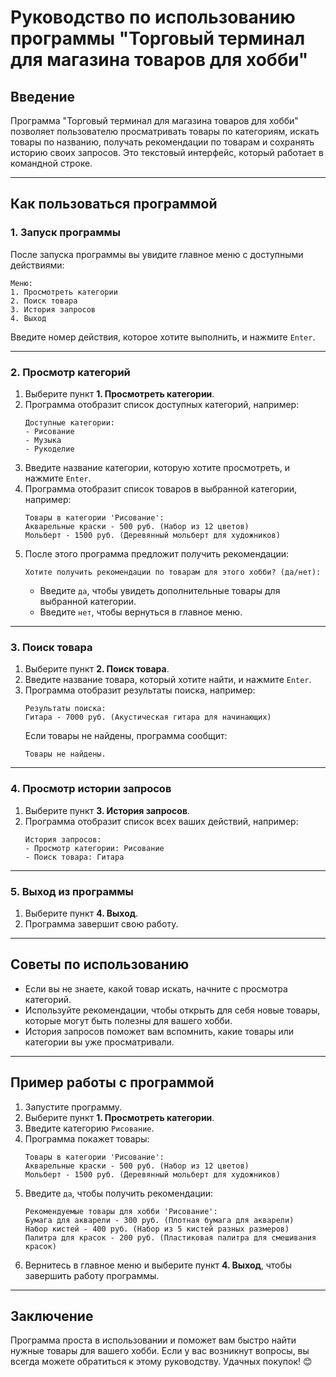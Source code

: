# Руководство по использованию программы "Торговый терминал для магазина товаров для хобби"

## Введение
Программа "Торговый терминал для магазина товаров для хобби" позволяет пользователю просматривать товары по категориям, искать товары по названию, получать рекомендации по товарам и сохранять историю своих запросов. Это текстовый интерфейс, который работает в командной строке.

---

## Как пользоваться программой

### 1. Запуск программы
После запуска программы вы увидите главное меню с доступными действиями:
```
Меню:
1. Просмотреть категории
2. Поиск товара
3. История запросов
4. Выход
```
Введите номер действия, которое хотите выполнить, и нажмите `Enter`.

---

### 2. Просмотр категорий
1. Выберите пункт **1. Просмотреть категории**.
2. Программа отобразит список доступных категорий, например:
   ```
   Доступные категории:
   - Рисование
   - Музыка
   - Рукоделие
   ```
3. Введите название категории, которую хотите просмотреть, и нажмите `Enter`.
4. Программа отобразит список товаров в выбранной категории, например:
   ```
   Товары в категории 'Рисование':
   Акварельные краски - 500 руб. (Набор из 12 цветов)
   Мольберт - 1500 руб. (Деревянный мольберт для художников)
   ```
5. После этого программа предложит получить рекомендации:
   ```
   Хотите получить рекомендации по товарам для этого хобби? (да/нет):
   ```
   - Введите `да`, чтобы увидеть дополнительные товары для выбранной категории.
   - Введите `нет`, чтобы вернуться в главное меню.

---

### 3. Поиск товара
1. Выберите пункт **2. Поиск товара**.
2. Введите название товара, который хотите найти, и нажмите `Enter`.
3. Программа отобразит результаты поиска, например:
   ```
   Результаты поиска:
   Гитара - 7000 руб. (Акустическая гитара для начинающих)
   ```
   Если товары не найдены, программа сообщит:  
   ```
   Товары не найдены.
   ```

---

### 4. Просмотр истории запросов
1. Выберите пункт **3. История запросов**.
2. Программа отобразит список всех ваших действий, например:
   ```
   История запросов:
   - Просмотр категории: Рисование
   - Поиск товара: Гитара
   ```

---

### 5. Выход из программы
1. Выберите пункт **4. Выход**.
2. Программа завершит свою работу.

---

## Советы по использованию
- Если вы не знаете, какой товар искать, начните с просмотра категорий.
- Используйте рекомендации, чтобы открыть для себя новые товары, которые могут быть полезны для вашего хобби.
- История запросов поможет вам вспомнить, какие товары или категории вы уже просматривали.

---

## Пример работы с программой

1. Запустите программу.
2. Выберите пункт **1. Просмотреть категории**.
3. Введите категорию `Рисование`.
4. Программа покажет товары:
   ```
   Товары в категории 'Рисование':
   Акварельные краски - 500 руб. (Набор из 12 цветов)
   Мольберт - 1500 руб. (Деревянный мольберт для художников)
   ```
5. Введите `да`, чтобы получить рекомендации:
   ```
   Рекомендуемые товары для хобби 'Рисование':
   Бумага для акварели - 300 руб. (Плотная бумага для акварели)
   Набор кистей - 400 руб. (Набор из 5 кистей разных размеров)
   Палитра для красок - 200 руб. (Пластиковая палитра для смешивания красок)
   ```
6. Вернитесь в главное меню и выберите пункт **4. Выход**, чтобы завершить работу программы.

---

## Заключение
Программа проста в использовании и поможет вам быстро найти нужные товары для вашего хобби. Если у вас возникнут вопросы, вы всегда можете обратиться к этому руководству. Удачных покупок! 😊
